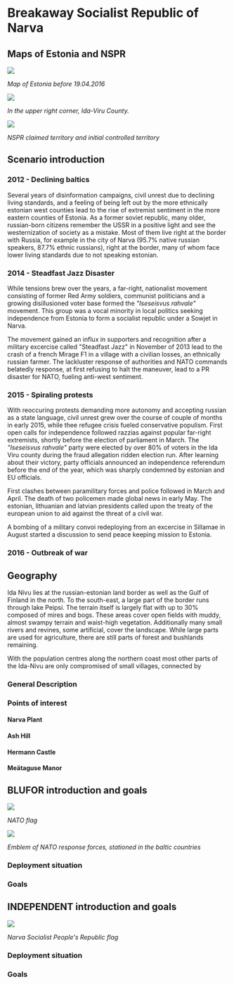 # Breakaway Socialist Republic of Narva

## Maps of Estonia and NSPR

<img src="ressources/estonia_prewar.png">

*Map of Estonia before 19.04.2016*

<img src="ressources/estonia_political_map.png">

*In the upper right corner, Ida-Viru County.*

<img src="ressources/estonia-post-2015.png">

*NSPR claimed territory and initial controlled territory*

## Scenario introduction

### 2012 - Declining baltics

Several years of disinformation campaigns, civil unrest due to declining living
standards, and a feeling of being left out by the more ethnically estonian west
counties lead to the rise of extremist sentiment in the more eastern counties
of Estonia. As a former soviet republic, many older, russian-born citizens
remember the USSR in a positive light and see the westernization of society as
a mistake. Most of them live right at the border with Russia, for example in
the city of Narva (95.7% native russian speakers, 87.7% ethnic russians), right
at the border, many of whom face lower living standards due to not speaking estonian.

### 2014 - Steadfast Jazz Disaster

While tensions brew over the years, a far-right, nationalist movement consisting
of former Red Army soldiers, communist politicians and a growing disillusioned
voter base formed the *"Iseseisvus rahvale"* movement. This group was a vocal
minority in local politics seeking independence from Estonia to form a socialist
republic under a Sowjet in Narva.

The movement gained an influx in supporters and recognition after a military
excercise called "Steadfast Jazz" in November of 2013 lead to the crash of a
french Mirage F1 in a village with a civilian losses, an ethnically russian
farmer. The lackluster response of authorities and NATO commands belatedly
response, at first refusing to halt the maneuver, lead to a PR disaster for
NATO, fueling anti-west sentiment.

### 2015 - Spiraling protests

With reoccuring protests demanding more autonomy and accepting russian as a state
language, civil unrest grew over the course of couple of months in early 2015,
while thee refugee crisis fueled conservative populism. First open calls for 
independence followed razzias against popular far-right extremists, shortly before 
the election of parliament in March. The *"Iseseisvus rahvale"* party were elected 
by over 80% of voters in the Ida Viru county during the fraud allegation ridden election run. 
After learning about their victory, party officials announced an independence referendum
before the end of the year, which was sharply condemned by estonian and EU officials.

First clashes between paramilitary forces and police followed in March and April.
The death of two policemen made global news in early May. The estonian, lithuanian 
and latvian presidents called upon the treaty of the european union to aid against the
threat of a civil war. 

A bombing of a military convoi redeploying from an excercise in Sillamae in August
started a discussion to send peace keeping mission to Estonia.

### 2016 - Outbreak of war

## Geography

Ida Nivu lies at the russian-estonian land border as well as the Gulf of Finland in
the north. To the south-east, a large part of the border runs through lake Peipsi.
The terrain itself is largely flat with up to 30% composed of mires and bogs. These
areas cover open fields with muddy, almost swampy terrain and waist-high vegetation.
Additionally many small rivers and revines, some artificial, cover the landscape. While large parts are used for agriculture, there are still parts of forest and bushlands remaining.

With the population centres along the northern coast most other parts of the Ida-Nivu are
only compromised of small villages, connected by 

### General Description

### Points of interest

#### Narva Plant

#### Ash Hill

#### Hermann Castle

#### Meätaguse Manor

## BLUFOR introduction and goals

<img src="ressources/nato.png">

*NATO flag*

<img src="ressources/NRF emblem.png">

*Emblem of NATO response forces, stationed in the baltic countries*

### Deployment situation

### Goals

## INDEPENDENT introduction and goals

<img src="ressources/NSPR flag.png">

*Narva Socialist People's Republic flag*

### Deployment situation

### Goals
